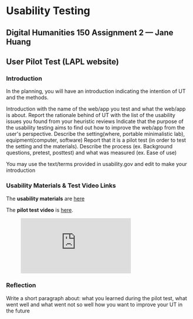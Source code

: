 # Usability Testing
## Digital Humanities 150 Assignment 2 — Jane Huang

## User Pilot Test (LAPL website)

### Introduction
In the planning, you will have an introduction indicating the intention of UT and the methods.

Introduction with the name of the web/app you test and what the web/app is about. 
Report the rationale behind of UT with the list of the usability issues you found from your heuristic reviews
Indicate that the purpose of the usability testing aims to find out how to improve the web/app from the user's perspective.
Describe the setting(where, portable minimalistic lab), equipment(computer, software)
Report that it is a pilot test (in order to test the setting and the materials).
Describe the process (ex. Background questions, pretest, posttest) and what was measured (ex. Ease of use)

You may use the text/terms provided in usability.gov and edit to make your introduction



### Usability Materials & Test Video Links

The **usability materials** are [here](https://docs.google.com/forms/d/e/1FAIpQLSfvUDT5Am-_A0NwZDWrOSMNd_qYy7Tg1Z5Myd7dTsxWeyIXnA/viewform?usp=sf_link)

The **pilot test video** is [here](https://drive.google.com/file/d/1GOgWDxs-6jU4_bp-OnsAIfOMeuzTvr50/view?usp=sharing).

<!-- blank line -->
<figure class="video_container">
  <iframe src="https://drive.google.com/file/d/1GOgWDxs-6jU4_bp-OnsAIfOMeuzTvr50/view?usp=sharing" frameborder="0" allowfullscreen="true"> </iframe>
</figure>
<!-- blank line -->


### Reflection

Write a short paragraph about:
what you learned during the pilot test, 
what went well and what went not so well 
how you want to improve your UT in the future
